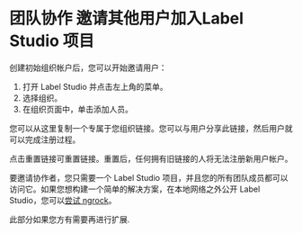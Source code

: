 # 团队协作 邀请其他用户加入Label Studio 项目


创建初始组织帐户后，您可以开始邀请用户：

1. 打开 Label Studio 并点击左上角的菜单。
2. 选择组织。
3. 在组织页面中，单击添加人员。

您可以从这里复制一个专属于您组织链接。您可以与用户分享此链接，然后用户就可以完成注册过程。

点击重置链接可重置链接。重置后，任何拥有旧链接的人将无法注册新用户帐户。

要邀请协作者，您只需要一个 Label Studio 项目，并且您的所有团队成员都可以访问它。如果您想构建一个简单的解决方案，在本地网络之外公开 Label Studio，您可以[尝试 ngrock](https://labelstud.io/guide/start#Expose-a-local-Label-Studio-instance-outside-using-ngrok)。

此部分如果您方有需要再进行扩展.
